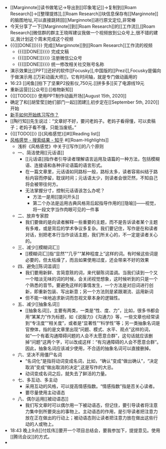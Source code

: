 - [[Marginnote]]读书做笔记→导出到[[印象笔记]]→复制到[[Roam Research]]→[[整理提炼]],[[Roam Research]]块信息保存有[[Marginnote]]的脑图地址,可以直接跳转回[[Marginnote]]进行原文定位,非常棒
- 今天分享了一下[[Marginnote]]到[[Roam Research]]的[[工作流]],[[Roam Research]]微信群的群主王晓晖建议我做一个视频放到公众号上,很不错的建议,我计划这个周末完成这个视频
- {{{[[DONE]]}}}} 完成[[Marginnote]]到[[Roam Research]]工作流的视频
    - {{{[[DONE]]}}}} 完成文稿
    - {{{[[DONE]]}}}} 注册微信公众号
    - {{{[[DONE]]}}}} 统一修改相关社交账号名称
- 演示效果比[[PPT]]还好的软件[[Focusky]],中国版的[[Prezi]],Focusky是偏向于做演示用.[[万彩动画大师]]，它有时间轴，就是专门做动画用的
- 16:23 [[闲鱼]]拍下了坚果P2投影仪,750元.[[拼多多]]买了电源线19元
- 重新运营[[公众号]]:[[格物新知]]
- {{[[TODO]]}} 使用PPT制作动画开场[[August 15th, 2020]]
- 确定了和[[胡莹莹]]她们部门一起[[团建]],初步定在[[September 5th, 2020]]开始
- [新手如何开始练习写作？](https://www.zhihu.com/question/40223190/answer/1118233867)
- [[陶行知]]先生说过：“文章好不好，要问老妈子。老妈子看得懂，可以卖稿子；老妈子看不懂，只能当废纸。”
- {{[[TODO]]}} [[《风格感觉》]]#[[Reading list]]
- [风格感觉 - 搜索结果 - 知乎](https://www.zhihu.com/search?type=content&q=%E9%A3%8E%E6%A0%BC%E6%84%9F%E8%A7%89) #[[Roam-Highlights]]
    - 浅析《风格感觉》中关于[[写作]]的八个原则
    - 一、简洁使用[[元话语]]
        - [[元话语]]指作者引导读者理解语言运用及语篇的一种方法，包括模糊语、连接语和各种评论语篇的语言形式。
        - 在一篇文章里，元话语如同路标一般，路标太多，读者容易纠结于路标内容而停留，耽误时间；元话语太少，则读者会很茫然，不知自己将会被带往何方。
        - 无法掌握分寸，控制元话语该怎么办呢？
            - 方法一是用[[提问开头]]
            - 第二个办法是运用古典风格背后起指导作用的[[隐喻]]——视觉，将一段文字当作肉眼可见的一件事
    - 二、放弃专家腔
        - 我们要做的是向读者解释一些重要的主题，而不是告诉读者某个主题有多难，或是背后的学术争议多复杂。我们要记住，写作是在和读者对话，别把老本行当作谈话主题，我们所关心的，不一定是读者关心的。
    - 三、减少[[模糊词汇]]
        - [[模糊词汇]]指“显然”“几乎”“某种程度上”这样的词。有时候这些词是必要的，但太枯燥了，而且如果使用过度，还会带来不好的效果
    - 四、避免[[陈词滥调]]
        - 我们要用新鲜、言简意赅的词，来代替陈词滥调。当我们读到一个又一个暗淡无味的词的时候，会关闭视觉想象，这时候听到的只是一个个熟悉的音节。要避免这样的事情发生，一个方法是对旧词进行创新，即重新包装、写出新意；另一个方法则是紧跟潮流、运用新词
        - 但不能一味地追求新词而忽视文章本身的逻辑性。
    - 五、减少[[抽象名词]]
        - [[抽象名词]]，主要有两类，一类是“性、度、力”，比如，很多书都会用“某某力”作为标题，如《说服力》《沟通力》等，一些文章也经常读到“专注度”“相关度”，或者是“显著性”“科学性”等；另一类抽象名词是官僚体，指的是文章里出现“问题、模式、水平、观点”这样的词，如“一个有着沟通障碍问题的人会不太愿意合群”，这句话就应该删掉“问题”这两个字，可以改成这样：“有沟通障碍的人会不愿意合群”。因此，抽象名词应该减少使用，不合适的抽象名词可以直接删掉。
    - 六、坚决不用僵尸名词
        - “名词化”是指将动词变成名词，比如，“确认”变成“做出确认”，“决定取消”变成“做出取消的决定”,这是写作的大忌。
        - 动词变成名词之后，就失去了鲜活的力量。
    - 七、多互动、多主动
        - 采用互动的风格，可以提高情感指数。“情感指数”指是否关心读者。
        - 要尽量使用主动语态
    - 八、偶尔运用[[被动语态]]
        - 我们写文章时可以偶尔用一下被动语态，但记住，要引导读者将注意力集中到所要突出的事物上。主动语态的作用，是引导读者把注意力放在正在做出的行动上；被动语态则让读者把注意力放在做出这些行动的人或物上。
- 18:43 晚上9点[[付炫伟]]要开一个项目总结会，要我参加下，提提意见。使用[[腾讯会议]]的方式。
- 
